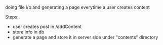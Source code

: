 doing file i/o and generating a page everytime a user creates content

Steps:

- user creates post in /addContent 
- store info in db
- generate a page and store it in server side under "contents" directory
